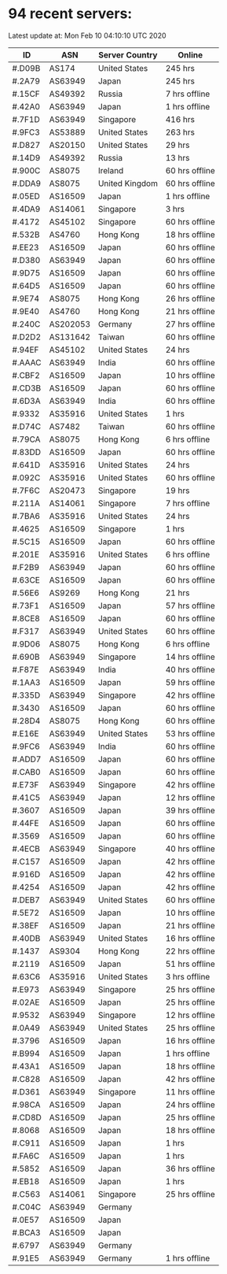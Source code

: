 # 94 recent servers:

Latest update at: Mon Feb 10 04:10:10 UTC 2020

| ID | ASN | Server Country | Online |
| -- | --- | -------------- | ------ |
| #.D09B | AS174 | United States | 245 hrs |
| #.2A79 | AS63949 | Japan | 245 hrs |
| #.15CF | AS49392 | Russia | 7 hrs offline |
| #.42A0 | AS63949 | Japan | 1 hrs offline |
| #.7F1D | AS63949 | Singapore | 416 hrs |
| #.9FC3 | AS53889 | United States | 263 hrs |
| #.D827 | AS20150 | United States | 29 hrs |
| #.14D9 | AS49392 | Russia | 13 hrs |
| #.900C | AS8075 | Ireland | 60 hrs offline |
| #.DDA9 | AS8075 | United Kingdom | 60 hrs offline |
| #.05ED | AS16509 | Japan | 1 hrs offline |
| #.4DA9 | AS14061 | Singapore | 3 hrs |
| #.4172 | AS45102 | Singapore | 60 hrs offline |
| #.532B | AS4760 | Hong Kong | 18 hrs offline |
| #.EE23 | AS16509 | Japan | 60 hrs offline |
| #.D380 | AS63949 | Japan | 60 hrs offline |
| #.9D75 | AS16509 | Japan | 60 hrs offline |
| #.64D5 | AS16509 | Japan | 60 hrs offline |
| #.9E74 | AS8075 | Hong Kong | 26 hrs offline |
| #.9E40 | AS4760 | Hong Kong | 21 hrs offline |
| #.240C | AS202053 | Germany | 27 hrs offline |
| #.D2D2 | AS131642 | Taiwan | 60 hrs offline |
| #.94EF | AS45102 | United States | 24 hrs |
| #.AAAC | AS63949 | India | 60 hrs offline |
| #.CBF2 | AS16509 | Japan | 10 hrs offline |
| #.CD3B | AS16509 | Japan | 60 hrs offline |
| #.6D3A | AS63949 | India | 60 hrs offline |
| #.9332 | AS35916 | United States | 1 hrs |
| #.D74C | AS7482 | Taiwan | 60 hrs offline |
| #.79CA | AS8075 | Hong Kong | 6 hrs offline |
| #.83DD | AS16509 | Japan | 60 hrs offline |
| #.641D | AS35916 | United States | 24 hrs |
| #.092C | AS35916 | United States | 60 hrs offline |
| #.7F6C | AS20473 | Singapore | 19 hrs |
| #.211A | AS14061 | Singapore | 7 hrs offline |
| #.7BA6 | AS35916 | United States | 24 hrs |
| #.4625 | AS16509 | Singapore | 1 hrs |
| #.5C15 | AS16509 | Japan | 60 hrs offline |
| #.201E | AS35916 | United States | 6 hrs offline |
| #.F2B9 | AS63949 | Japan | 60 hrs offline |
| #.63CE | AS16509 | Japan | 60 hrs offline |
| #.56E6 | AS9269 | Hong Kong | 21 hrs |
| #.73F1 | AS16509 | Japan | 57 hrs offline |
| #.8CE8 | AS16509 | Japan | 60 hrs offline |
| #.F317 | AS63949 | United States | 60 hrs offline |
| #.9D06 | AS8075 | Hong Kong | 6 hrs offline |
| #.690B | AS63949 | Singapore | 14 hrs offline |
| #.F87E | AS63949 | India | 40 hrs offline |
| #.1AA3 | AS16509 | Japan | 59 hrs offline |
| #.335D | AS63949 | Singapore | 42 hrs offline |
| #.3430 | AS16509 | Japan | 60 hrs offline |
| #.28D4 | AS8075 | Hong Kong | 60 hrs offline |
| #.E16E | AS63949 | United States | 53 hrs offline |
| #.9FC6 | AS63949 | India | 60 hrs offline |
| #.ADD7 | AS16509 | Japan | 60 hrs offline |
| #.CAB0 | AS16509 | Japan | 60 hrs offline |
| #.E73F | AS63949 | Singapore | 42 hrs offline |
| #.41C5 | AS63949 | Japan | 12 hrs offline |
| #.3607 | AS16509 | Japan | 39 hrs offline |
| #.44FE | AS16509 | Japan | 60 hrs offline |
| #.3569 | AS16509 | Japan | 60 hrs offline |
| #.4ECB | AS63949 | Singapore | 40 hrs offline |
| #.C157 | AS16509 | Japan | 42 hrs offline |
| #.916D | AS16509 | Japan | 42 hrs offline |
| #.4254 | AS16509 | Japan | 42 hrs offline |
| #.DEB7 | AS63949 | United States | 60 hrs offline |
| #.5E72 | AS16509 | Japan | 10 hrs offline |
| #.38EF | AS16509 | Japan | 21 hrs offline |
| #.40DB | AS63949 | United States | 16 hrs offline |
| #.1437 | AS9304 | Hong Kong | 22 hrs offline |
| #.2119 | AS16509 | Japan | 51 hrs offline |
| #.63C6 | AS35916 | United States | 3 hrs offline |
| #.E973 | AS63949 | Singapore | 25 hrs offline |
| #.02AE | AS16509 | Japan | 25 hrs offline |
| #.9532 | AS63949 | Singapore | 12 hrs offline |
| #.0A49 | AS63949 | United States | 25 hrs offline |
| #.3796 | AS16509 | Japan | 16 hrs offline |
| #.B994 | AS16509 | Japan | 1 hrs offline |
| #.43A1 | AS16509 | Japan | 18 hrs offline |
| #.C828 | AS16509 | Japan | 42 hrs offline |
| #.D361 | AS63949 | Singapore | 11 hrs offline |
| #.98CA | AS16509 | Japan | 24 hrs offline |
| #.CD8D | AS16509 | Japan | 25 hrs offline |
| #.8068 | AS16509 | Japan | 18 hrs offline |
| #.C911 | AS16509 | Japan | 1 hrs |
| #.FA6C | AS16509 | Japan | 1 hrs |
| #.5852 | AS16509 | Japan | 36 hrs offline |
| #.EB18 | AS16509 | Japan | 1 hrs |
| #.C563 | AS14061 | Singapore | 25 hrs offline |
| #.C04C | AS63949 | Germany | |
| #.0E57 | AS16509 | Japan | |
| #.BCA3 | AS16509 | Japan | |
| #.6797 | AS63949 | Germany | |
| #.91E5 | AS63949 | Germany | 1 hrs offline |

